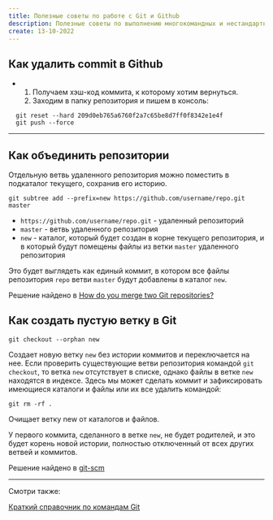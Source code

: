 ```yaml
---
title: Полезные советы по работе с Git и Github
description: Полезные советы по выполнению многокомандных и нестандартных действий в Git
create: 13-10-2022
---
```


## Как удалить commit в Github

- 1. Получаем хэш-код коммита, к которому хотим вернуться.
  2. Заходим в папку репозитория и пишем в консоль:

```
  git reset --hard 209d0eb765a6760f2a7c65be8d7ff0f8342e1e4f
  git push --force
```

---

## Как объединить репозитории

Отдельную ветвь удаленного репозитория можно поместить в подкаталог текущего, сохранив его историю.

```
git subtree add --prefix=new https://github.com/username/repo.git master
```

- `https://github.com/username/repo.git` - удаленный репозиторий
- `master` - ветвь удаленного репозитория
- `new` - каталог, который будет создан в корне текущего репозитория, и в который будут помещены файлы из ветки `master` удаленного репозитория

Это будет выглядеть как единый коммит, в котором все файлы репозитория `repo` ветви `master` будут добавлены в каталог `new`.

Решение найдено в [How do you merge two Git repositories?](https://stackoverflow.com/questions/1425892/how-do-you-merge-two-git-repositories)

## Как создать пустую ветку в Git

```
git checkout --orphan new
```

Создает новую ветку `new` без истории коммитов и переключается на нее. Если проверить существующие ветви репозитория командой `git checkout`, то ветка `new` отсутствует в списке, однако файлы в ветке `new` находятся в индексе. Здесь мы может сделать коммит и зафиксировать имеющиеся каталоги и файлы или их все удалить командой:

```
git rm -rf .
```

Очищает ветку new от каталогов и файлов.

У первого коммита, сделанного в ветке `new`, не будет родителей, и это будет корень новой истории, полностью отключенный от всех других ветвей и коммитов.

Решение найдено в [git-scm](https://git-scm.com/docs/git-checkout#Documentation/git-checkout.txt---orphanltnew-branchgt)

---

Смотри также:

[Краткий справочник по командам Git](/github/guide-git-i-github/)
